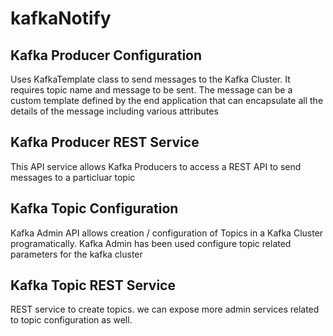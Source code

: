 # kafkaNotify

## Kafka Producer Configuration
Uses KafkaTemplate class to send messages to the Kafka Cluster. It requires topic name and message to be sent. The message can be a custom template defined by the end application that can encapsulate all the details of the message including various attributes

## Kafka Producer REST Service
This API service allows Kafka Producers to access a REST API to send messages to a particluar topic

## Kafka Topic Configuration
Kafka Admin API allows creation / configuration of Topics in a Kafka Cluster programatically. Kafka Admin has been used configure topic related parameters for the kafka cluster

## Kafka Topic REST Service
REST service to create topics. we can expose more admin services related to topic configuration as well.
